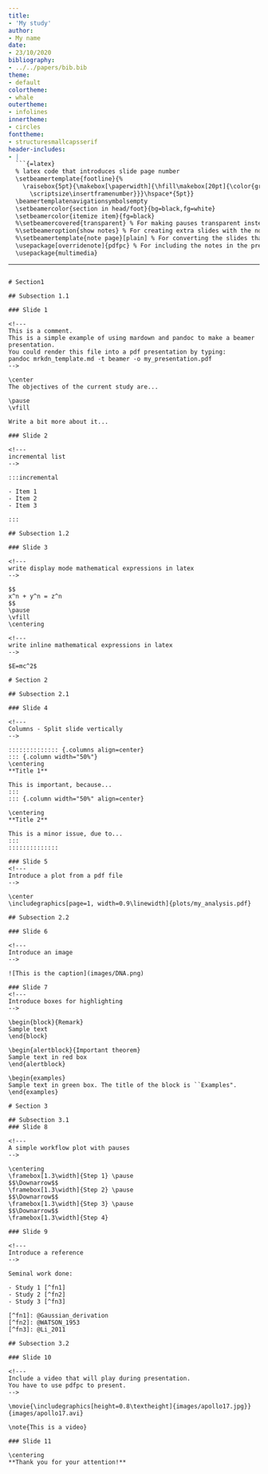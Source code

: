 ```yaml
---
title:
- 'My study'
author:
- My name
date:
- 23/10/2020
bibliography:
- ../../papers/bib.bib
theme:
- default
colortheme:
- whale
outertheme:
- infolines
innertheme:
- circles
fonttheme:
- structuresmallcapsserif
header-includes:
- |
  ```{=latex}
  % latex code that introduces slide page number
  \setbeamertemplate{footline}{%
    \raisebox{5pt}{\makebox[\paperwidth]{\hfill\makebox[20pt]{\color{gray}
      \scriptsize\insertframenumber}}}\hspace*{5pt}}
  \beamertemplatenavigationsymbolsempty
  \setbeamercolor{section in head/foot}{bg=black,fg=white}
  \setbeamercolor{itemize item}{fg=black}
  %\setbeamercovered{transparent} % For making pauses transparent instead of invisible.
  %\setbeameroption{show notes} % For creating extra slides with the notes on them.
  %\setbeamertemplate{note page}[plain] % For converting the slides that include the notes into a plain format.
  \usepackage[overridenote]{pdfpc} % For including the notes in the presentation using pdfpc (not in extra slides).
  \usepackage{multimedia}
  ```
---
```

# Section1

## Subsection 1.1

### Slide 1

<!---
This is a comment.
This is a simple example of using mardown and pandoc to make a beamer presentation.
You could render this file into a pdf presentation by typing:
pandoc mrkdn_template.md -t beamer -o my_presentation.pdf
-->

\center
The objectives of the current study are...

\pause
\vfill

Write a bit more about it...

### Slide 2

<!---
incremental list
-->

:::incremental

- Item 1
- Item 2
- Item 3

:::

## Subsection 1.2

### Slide 3

<!---
write display mode mathematical expressions in latex
-->

$$
x^n + y^n = z^n
$$
\pause
\vfill
\centering

<!---
write inline mathematical expressions in latex
-->

$E=mc^2$

# Section 2

## Subsection 2.1

### Slide 4

<!---
Columns - Split slide vertically
-->

:::::::::::::: {.columns align=center}
::: {.column width="50%"}
\centering
**Title 1**

This is important, because...
:::
::: {.column width="50%" align=center}

\centering
**Title 2**

This is a minor issue, due to...
:::
::::::::::::::

### Slide 5
<!---
Introduce a plot from a pdf file
-->

\center
\includegraphics[page=1, width=0.9\linewidth]{plots/my_analysis.pdf}

## Subsection 2.2

### Slide 6

<!---
Introduce an image
-->

![This is the caption](images/DNA.png)

### Slide 7
<!---
Introduce boxes for highlighting
-->

\begin{block}{Remark}
Sample text
\end{block}

\begin{alertblock}{Important theorem}
Sample text in red box
\end{alertblock}

\begin{examples}
Sample text in green box. The title of the block is ``Examples".
\end{examples}

# Section 3

## Subsection 3.1
### Slide 8

<!---
A simple workflow plot with pauses
-->

\centering
\framebox[1.3\width]{Step 1} \pause
$$\Downarrow$$
\framebox[1.3\width]{Step 2} \pause
$$\Downarrow$$
\framebox[1.3\width]{Step 3} \pause
$$\Downarrow$$
\framebox[1.3\width]{Step 4}

### Slide 9

<!---
Introduce a reference
-->

Seminal work done:

- Study 1 [^fn1]
- Study 2 [^fn2]
- Study 3 [^fn3]

[^fn1]: @Gaussian_derivation
[^fn2]: @WATSON_1953
[^fn3]: @Li_2011

## Subsection 3.2

### Slide 10

<!---
Include a video that will play during presentation.
You have to use pdfpc to present.
-->

\movie{\includegraphics[height=0.8\textheight]{images/apollo17.jpg}}{images/apollo17.avi}

\note{This is a video}

### Slide 11

\centering
**Thank you for your attention!**
